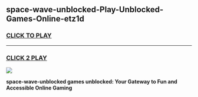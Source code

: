 
## space-wave-unblocked-Play-Unblocked-Games-Online-etz1d
<h3>
<a href="https://premium76.site?title=space-wave-unblocked&ref=25A">CLICK TO PLAY</a></h3>
<hr>

<h3>
<a href="https://premium76.site?title=space-wave-unblocked&ref=25A">CLICK 2 PLAY</a>
  
</h3>

<a href="https://premium76.site?title=space-wave-unblocked&ref=25A"><img src="https://clearcache.store/games.png"></a>


**space-wave-unblocked games unblocked: Your Gateway to Fun and Accessible Online Gaming**
